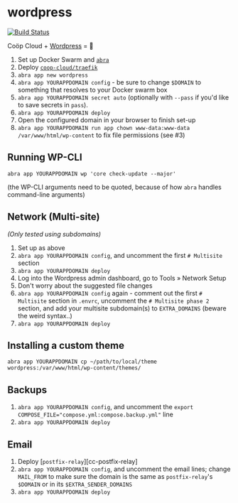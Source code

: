 # wordpress

[![Build Status](https://drone.autonomic.zone/api/badges/coop-cloud/wordpress/status.svg)](https://drone.autonomic.zone/coop-cloud/wordpress)

Coöp Cloud + [Wordpress](https://wordpress.org) = 🥳

1. Set up Docker Swarm and [`abra`][abra]
2. Deploy [`coop-cloud/traefik`][cc-traefik]
3. `abra app new wordpress`
4. `abra app YOURAPPDOMAIN config` - be sure to change `$DOMAIN` to something that resolves to
   your Docker swarm box
5. `abra app YOURAPPDOMAIN secret auto` (optionally with `--pass` if you'd like
   to save secrets in `pass`).
6. `abra app YOURAPPDOMAIN deploy`
7. Open the configured domain in your browser to finish set-up
8. `abra app YOURAPPDOMAIN run app chown www-data:www-data /var/www/html/wp-content` to fix
   file permissions (see #3)

## Running WP-CLI

`abra app YOURAPPDOMAIN wp 'core check-update --major'`

(the WP-CLI arguments need to be quoted, because of how `abra` handles
command-line arguments)

## Network (Multi-site)

_(Only tested using subdomains)_

1. Set up as above
2. `abra app YOURAPPDOMAIN config`, and uncomment the first `# Multisite` section
3. `abra app YOURAPPDOMAIN deploy`
4. Log into the Wordpress admin dashboard, go to Tools » Network Setup
5. Don't worry about the suggested file changes
6. `abra app YOURAPPDOMAIN config` again - comment out the first `# Multisite`
   section in `.envrc`, uncomment the `# Multisite phase 2` section, and add
   your multisite subdomain(s) to `EXTRA_DOMAINS` (beware the weird syntax..)
7. `abra app YOURAPPDOMAIN deploy`

## Installing a custom theme

`abra app YOURAPPDOMAIN cp ~/path/to/local/theme wordpress:/var/www/html/wp-content/themes/`

## Backups

1. `abra app YOURAPPDOMAIN config`, and uncomment the `export COMPOSE_FILE="compose.yml:compose.backup.yml"` line
2. `abra app YOURAPPDOMAIN deploy`

## Email

1. Deploy [`postfix-relay`][cc-postfix-relay]
2. `abra app YOURAPPDOMAIN config`, and uncomment the email lines; change
   `MAIL_FROM` to make sure the domain is the same as `postfix-relay`'s
   `$DOMAIN` or in its `$EXTRA_SENDER_DOMAINS`
3. `abra app YOURAPPDOMAIN deploy`

[abra]: https://git.autonomic.zone/autonomic-cooperative/abra
[cc-traefik]: https://git.autonomic.zone/coop-cloud/traefik
[cc-postfix-relax]: https://git.autonomic.zone/coop-cloud/traefik
